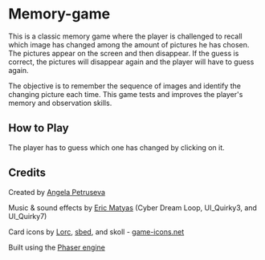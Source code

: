 # Memory-game
This is a classic memory game where the player is challenged to recall which image has changed among the amount of pictures he has chosen. The pictures appear on the screen and then disappear. If the guess is correct, the pictures will disappear again and the player will have to guess again. 

The objective is to remember the sequence of images and identify the changing picture each time. This game tests and improves the player's memory and observation skills.

## How to Play
The player has to guess which one has changed by clicking on it.

## Credits
Created by [Angela Petruseva]()

Music & sound effects by [Eric Matyas](http://soundimage.org/)
(Cyber Dream Loop, UI_Quirky3, and UI_Quirky7)

Card icons by [Lorc](http://lorcblog.blogspot.com/), [sbed](http://opengameart.org/content/95-game-icons), and skoll - [game-icons.net](http://game-icons.net/)

Built using the [Phaser engine](http://phaser.io/)
